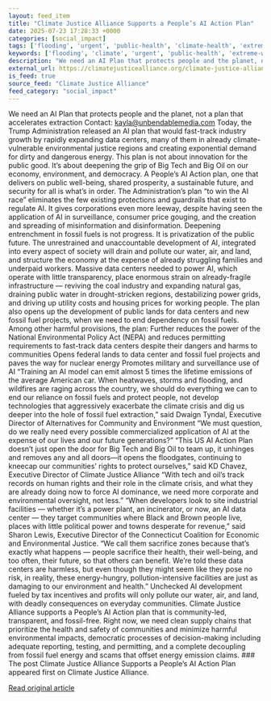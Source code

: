 ```yaml
---
layout: feed_item
title: "Climate Justice Alliance Supports a People’s AI Action Plan"
date: 2025-07-23 17:28:33 +0000
categories: [social_impact]
tags: ['flooding', 'urgent', 'public-health', 'climate-health', 'extreme-weather', 'fossil-fuels', 'emissions', 'climate-costs', 'heatwave', 'water-crisis']
keywords: ['flooding', 'climate', 'urgent', 'public-health', 'extreme-weather', 'alliance', 'climate-health', 'justice']
description: "We need an AI Plan that protects people and the planet, not a plan that accelerates extraction Contact: kayla@unbendablemedia"
external_url: https://climatejusticealliance.org/climate-justice-alliance-supports-a-peoples-ai-action-plan/
is_feed: true
source_feed: "Climate Justice Alliance"
feed_category: "social_impact"
---
```


We need an AI Plan that protects people and the planet, not a plan that accelerates extraction Contact: kayla@unbendablemedia.com Today, the Trump Administration released an AI plan that would fast-track industry growth by rapidly expanding data centers, many of them in already climate-vulnerable environmental justice regions and creating exponential demand for dirty and dangerous energy. This plan is not about innovation for the public good. It’s about deepening the grip of Big Tech and Big Oil on our economy, environment, and democracy. A People’s AI Action plan, one that delivers on public well-being, shared prosperity, a sustainable future, and security for all is what’s in order. The Administration’s plan “to win the AI race” eliminates the few existing protections and guardrails that exist to regulate AI. It gives corporations even more leeway, despite having seen the application of AI in surveillance, consumer price gouging, and the creation and spreading of misinformation and disinformation. Deepening entrenchment in fossil fuels is not progress. It is privatization of the public future. The unrestrained and unaccountable development of AI, integrated into every aspect of society will drain and pollute our water, air, and land, and structure the economy at the expense of already struggling families and underpaid workers. Massive data centers needed to power AI, which operate with little transparency, place enormous strain on already-fragile infrastructure — reviving the coal industry and expanding natural gas, draining public water in drought-stricken regions, destabilizing power grids, and driving up utility costs and housing prices for working people. The plan also opens up the development of public lands for data centers and new fossil fuel projects, when we need to end dependency on fossil fuels. Among other harmful provisions, the plan: Further reduces the power of the National Environmental Policy Act (NEPA) and reduces permitting requirements to fast-track data centers despite their dangers and harms to communities Opens federal lands to data center and fossil fuel projects and paves the way for nuclear energy Promotes military and surveillance use of AI “Training an AI model can emit almost 5 times the lifetime emissions of the average American car. When heatwaves, storms and flooding, and wildfires are raging across the country, we should do everything we can to end our reliance on fossil fuels and protect people, not develop technologies that aggressively exacerbate the climate crisis and dig us deeper into the hole of fossil fuel extraction,” said Dwaign Tyndal, Executive Director of Alternatives for Community and Environment “We must question, do we really need every possible commercialized application of AI at the expense of our lives and our future generations?” “This US AI Action Plan doesn’t just open the door for Big Tech and Big Oil to team up, it unhinges and removes any and all doors—it opens the floodgates, continuing to kneecap our communities’ rights to protect ourselves,” said KD Chavez, Executive Director of Climate Justice Alliance “With tech and oil’s track records on human rights and their role in the climate crisis, and what they are already doing now to force AI dominance, we need more corporate and environmental oversight, not less.” “When developers look to site industrial facilities — whether it’s a power plant, an incinerator, or now, an AI data center — they target communities where Black and Brown people live, places with little political power and towns desperate for revenue,” said Sharon Lewis, Executive Director of the Connecticut Coalition for Economic and Environmental Justice. “We call them sacrifice zones because that’s exactly what happens — people sacrifice their health, their well-being, and too often, their future, so that others can benefit. We’re told these data centers are harmless, but even though they might seem like they pose no risk, in reality, these energy-hungry, pollution-intensive facilities are just as damaging to our environment and health.” Unchecked AI development fueled by tax incentives and profits will only pollute our water, air, and land, with deadly consequences on everyday communities. Climate Justice Alliance supports a People’s AI Action plan that is community-led, transparent, and fossil-free. Right now, we need clean supply chains that prioritize the health and safety of communities and minimize harmful environmental impacts, democratic processes of decision-making including adequate reporting, testing, and permitting, and a complete decoupling from fossil fuel energy and scams that offset energy emission claims. ### The post Climate Justice Alliance Supports a People’s AI Action Plan appeared first on Climate Justice Alliance.

[Read original article](https://climatejusticealliance.org/climate-justice-alliance-supports-a-peoples-ai-action-plan/)
